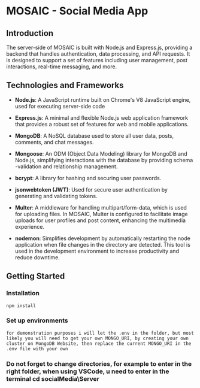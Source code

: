 # MOSAIC - Social Media App

## Introduction
The server-side of MOSAIC is built with Node.js and Express.js, providing a backend that handles authentication, data processing, and API requests. It is designed to support a set of features including user management, post interactions, real-time messaging, and more.

## Technologies and Frameworks
   - **Node.js**: A JavaScript runtime built on Chrome's V8 JavaScript engine, used for executing server-side code

   - **Express.js**: A minimal and flexible Node.js web application framework that provides a robust set of features for web and mobile applications.
   - **MongoDB**: A NoSQL database used to store all user data, posts, comments, and chat messages.
   - **Mongoose**: An ODM (Object Data Modeling) library for MongoDB and Node.js, simplifying interactions with the database by providing schema -validation and relationship management.
   - **bcrypt**: A library for hashing and securing user passwords.
   - **jsonwebtoken (JWT)**: Used for secure user authentication by generating and validating tokens.
   - **Multer**: A middleware for handling multipart/form-data, which is used for uploading files. In MOSAIC, Multer is configured to facilitate image uploads for user profiles and post content, enhancing the multimedia experience.
   - **nodemon**:  Simplifies development by automatically restarting the node application when file changes in the directory are detected. This tool is used in the development environment to increase productivity and reduce downtime.

## Getting Started
### Installation
    npm install

### Set up environments
    for demonstration purposes i will let the .env in the folder, but most likely you will need to get your own MONGO_URI, by creating your own cluster on MongoDB Website, then replace the current MONGO_URI in the .env file with your own

### Do not forget to change directories, for example to enter in the right folder, when using VSCode, u need to enter in the terminal  cd socialMedia\Server